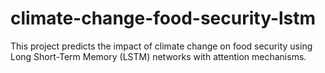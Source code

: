 # climate-change-food-security-lstm
This project predicts the impact of climate change on food security using Long Short-Term Memory (LSTM) networks with attention mechanisms.
